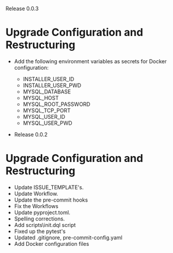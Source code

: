 Release 0.0.3

# Upgrade Configuration and Restructuring

- Add the following environment variables as secrets for Docker configuration:

  - INSTALLER_USER_ID
  - INSTALLER_USER_PWD
  - MYSQL_DATABASE
  - MYSQL_HOST
  - MYSQL_ROOT_PASSWORD
  - MYSQL_TCP_PORT
  - MYSQL_USER_ID
  - MYSQL_USER_PWD

- Release 0.0.2

# Upgrade Configuration and Restructuring

- Update ISSUE_TEMPLATE's.
- Update Workflow.
- Update the pre-commit hooks
- Fix the Workflows
- Update pyproject.toml.
- Spelling corrections.
- Add scripts\\init.dql script
- Fixed up the pytest's
- Updated .gitignore, pre-commit-config.yaml
- Add Docker configuration files
